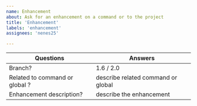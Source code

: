 ```yaml
---
name: Enhancement
about: Ask for an enhancement on a command or to the project
title: 'Enhancement'
labels: 'enhancement'
assignees: 'nenes25'

---
```


| Questions         | Answers
| ----------------- | -------------------------------------------------------
| Branch?           | 1.6 / 2.0
| Related to command or global ?      | describe related command or global
| Enhancement description?  | describe the enhancement
